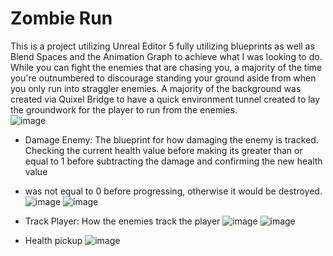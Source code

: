 #  Zombie Run
 This is a project utilizing Unreal Editor 5 fully utilizing blueprints as well as Blend Spaces and the Animation Graph to achieve what I was looking to do. While you can fight the enemies that are chasing you, 
 a majority of the time you're outnumbered to discourage standing your ground aside from when you only run into straggler enemies. A majority of the background was created via Quixel Bridge to have a 
 quick environment tunnel created to lay the groundwork for the player to run from the enemies.  
![image](https://github.com/user-attachments/assets/626cf808-b626-4c5c-a0a1-d2acc98859bb)

- Damage Enemy: The blueprint for how damaging the enemy is tracked. Checking the current health value before making its greater than or equal to 1 before subtracting the damage and confirming the new health value
- was not equal to 0 before progressing, otherwise it would be destroyed.
![image](https://github.com/user-attachments/assets/5d450061-7ee8-4d0d-99c4-f542aaedec24)
![image](https://github.com/user-attachments/assets/2ce15bfa-5223-4d79-8e9e-e8e7685ffd83)

- Track Player: How the enemies track the player 
![image](https://github.com/user-attachments/assets/aa54cc7b-3058-4a84-8d73-ff44121c79db)
![image](https://github.com/user-attachments/assets/d486c1e0-ef33-429e-8f1b-37938067f165)

- Health pickup
![image](https://github.com/user-attachments/assets/b0280a2e-4cd2-46c4-9154-0d2239c36ea6)
